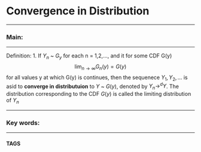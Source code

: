 # Convergence in Distribution


---
### Main:
---
Definition:
	1. If $Y_{n}$ ~ $G_{y}$ for each n = 1,2,..., and it for some CDF G(y)
		$$\lim_{ n \to \infty } G_{n}(y)=G(y) $$
	for all values y at which G(y) is continues, then the sequenece $Y_{1},Y_{2},\dots$ is asid to **converge in distributuion** to $Y$ ~ $G(y)$, denoted by $Y_{n} \to^{d}Y$. The distribution corresponding to the CDF $G(y)$ is called the limiting distribution of $Y_{n}$

 


---

### Key words:

---
#### TAGS